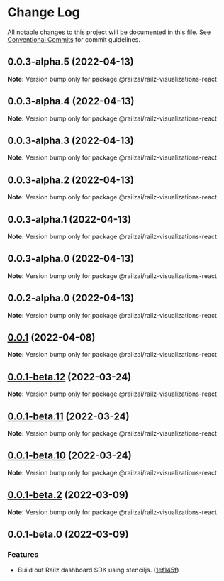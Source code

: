 # Change Log

All notable changes to this project will be documented in this file.
See [Conventional Commits](https://conventionalcommits.org) for commit guidelines.

## 0.0.3-alpha.5 (2022-04-13)

**Note:** Version bump only for package @railzai/railz-visualizations-react





## 0.0.3-alpha.4 (2022-04-13)

**Note:** Version bump only for package @railzai/railz-visualizations-react





## 0.0.3-alpha.3 (2022-04-13)

**Note:** Version bump only for package @railzai/railz-visualizations-react





## 0.0.3-alpha.2 (2022-04-13)

**Note:** Version bump only for package @railzai/railz-visualizations-react





## 0.0.3-alpha.1 (2022-04-13)

**Note:** Version bump only for package @railzai/railz-visualizations-react





## 0.0.3-alpha.0 (2022-04-13)

**Note:** Version bump only for package @railzai/railz-visualizations-react





## 0.0.2-alpha.0 (2022-04-13)

**Note:** Version bump only for package @railzai/railz-visualizations-react





## [0.0.1](https://github.com/railz-ai/railz-visualizations/compare/@railzai/railz-visualizations-react@0.0.1-beta.8...@railzai/railz-visualizations-react@0.0.1) (2022-04-08)

**Note:** Version bump only for package @railzai/railz-visualizations-react

## [0.0.1-beta.12](https://github.com/railz-ai/railz-visualizations/compare/@railzai/railz-visualizations-react@0.0.1-beta.11...@railzai/railz-visualizations-react@0.0.1-beta.12) (2022-03-24)

**Note:** Version bump only for package @railzai/railz-visualizations-react

## [0.0.1-beta.11](https://github.com/railz-ai/railz-visualizations/compare/@railzai/railz-visualizations-react@0.0.1-beta.10...@railzai/railz-visualizations-react@0.0.1-beta.11) (2022-03-24)

**Note:** Version bump only for package @railzai/railz-visualizations-react

## [0.0.1-beta.10](https://github.com/railz-ai/railz-visualizations/compare/@railzai/railz-visualizations-react@0.0.1-beta.8...@railzai/railz-visualizations-react@0.0.1-beta.10) (2022-03-24)

**Note:** Version bump only for package @railzai/railz-visualizations-react

## [0.0.1-beta.2](https://github.com/railz-ai/railz-visualizations/compare/@railzai/railz-visualizations-react@0.0.1-beta.0...@railzai/railz-visualizations-react@0.0.1-beta.2) (2022-03-09)

**Note:** Version bump only for package @railzai/railz-visualizations-react

## 0.0.1-beta.0 (2022-03-09)

### Features

- Build out Railz dashboard SDK using stenciljs. ([1ef145f](https://github.com/railz-ai/railz-visualizations/commit/1ef145f0e66cb1b6308fa784ebd1ec8c0f3423bf))
